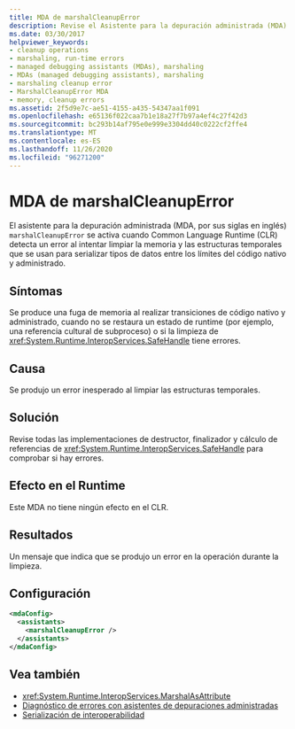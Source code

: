```yaml
---
title: MDA de marshalCleanupError
description: Revise el Asistente para la depuración administrada (MDA) marshalCleanupError, que se invoca porque se produjo un error inesperado al limpiar las estructuras temporales.
ms.date: 03/30/2017
helpviewer_keywords:
- cleanup operations
- marshaling, run-time errors
- managed debugging assistants (MDAs), marshaling
- MDAs (managed debugging assistants), marshaling
- marshaling cleanup error
- MarshalCleanupError MDA
- memory, cleanup errors
ms.assetid: 2f5d9e7c-ae51-4155-a435-54347aa1f091
ms.openlocfilehash: e65136f022caa7b1e18a27f7b97a4ef4c27f42d3
ms.sourcegitcommit: bc293b14af795e0e999e3304dd40c0222cf2ffe4
ms.translationtype: MT
ms.contentlocale: es-ES
ms.lasthandoff: 11/26/2020
ms.locfileid: "96271200"
---
```

# <a name="marshalcleanuperror-mda"></a>MDA de marshalCleanupError

El asistente para la depuración administrada (MDA, por sus siglas en inglés) `marshalCleanupError` se activa cuando Common Language Runtime (CLR) detecta un error al intentar limpiar la memoria y las estructuras temporales que se usan para serializar tipos de datos entre los límites del código nativo y administrado.  
  
## <a name="symptoms"></a>Síntomas  

 Se produce una fuga de memoria al realizar transiciones de código nativo y administrado, cuando no se restaura un estado de runtime (por ejemplo, una referencia cultural de subproceso) o si la limpieza de <xref:System.Runtime.InteropServices.SafeHandle> tiene errores.  
  
## <a name="cause"></a>Causa  

 Se produjo un error inesperado al limpiar las estructuras temporales.  
  
## <a name="resolution"></a>Solución  

 Revise todas las implementaciones de destructor, finalizador y cálculo de referencias de <xref:System.Runtime.InteropServices.SafeHandle> para comprobar si hay errores.  
  
## <a name="effect-on-the-runtime"></a>Efecto en el Runtime  

 Este MDA no tiene ningún efecto en el CLR.  
  
## <a name="output"></a>Resultados  

 Un mensaje que indica que se produjo un error en la operación durante la limpieza.  
  
## <a name="configuration"></a>Configuración  
  
```xml  
<mdaConfig>  
  <assistants>  
    <marshalCleanupError />  
  </assistants>  
</mdaConfig>  
```  
  
## <a name="see-also"></a>Vea también

- <xref:System.Runtime.InteropServices.MarshalAsAttribute>
- [Diagnóstico de errores con asistentes de depuraciones administradas](diagnosing-errors-with-managed-debugging-assistants.md)
- [Serialización de interoperabilidad](../interop/interop-marshaling.md)
